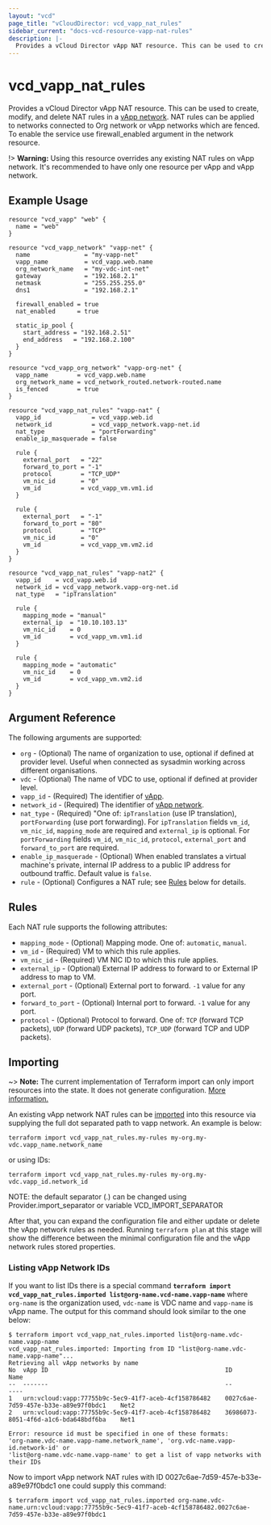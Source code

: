 ```yaml
---
layout: "vcd"
page_title: "vCloudDirector: vcd_vapp_nat_rules"
sidebar_current: "docs-vcd-resource-vapp-nat-rules"
description: |-
  Provides a vCloud Director vApp NAT resource. This can be used to create, modify, and delete NAT rules.
---
```


# vcd\_vapp\_nat\_rules

Provides a vCloud Director vApp NAT resource. This can be used to create,
modify, and delete NAT rules in a [vApp network](/docs/providers/vcd/r/vapp_network.html).
NAT rules can be applied to networks connected to Org network or vApp networks which are fenced.
To enable the service use firewall_enabled argument in the network resource.

!> **Warning:** Using this resource overrides any existing NAT rules on vApp network. It's recommended to have only one resource per vApp and vApp network. 

## Example Usage

```hcl
resource "vcd_vapp" "web" {
  name = "web"
}
​
resource "vcd_vapp_network" "vapp-net" {
  name               = "my-vapp-net"
  vapp_name          = vcd_vapp.web.name
  org_network_name   = "my-vdc-int-net"
  gateway            = "192.168.2.1"
  netmask            = "255.255.255.0"
  dns1               = "192.168.2.1"

  firewall_enabled = true
  nat_enabled      = true
​
  static_ip_pool {
    start_address = "192.168.2.51"
    end_address   = "192.168.2.100"
  }
}

resource "vcd_vapp_org_network" "vapp-org-net" {
  vapp_name        = vcd_vapp.web.name
  org_network_name = vcd_network_routed.network-routed.name
  is_fenced        = true
}

resource "vcd_vapp_nat_rules" "vapp-nat" {
  vapp_id              = vcd_vapp.web.id
  network_id           = vcd_vapp_network.vapp-net.id
  nat_type             = "portForwarding"
  enable_ip_masquerade = false

  rule {
    external_port   = "22"
    forward_to_port = "-1"
    protocol        = "TCP_UDP"
    vm_nic_id       = "0"
    vm_id           = vcd_vapp_vm.vm1.id
  }

  rule {
    external_port   = "-1"
    forward_to_port = "80"
    protocol        = "TCP"
    vm_nic_id       = "0"
    vm_id           = vcd_vapp_vm.vm2.id
  }
}

resource "vcd_vapp_nat_rules" "vapp-nat2" {
  vapp_id    = vcd_vapp.web.id
  network_id = vcd_vapp_network.vapp-org-net.id
  nat_type   = "ipTranslation"

  rule {
    mapping_mode = "manual"
    external_ip  = "10.10.103.13"
    vm_nic_id    = 0
    vm_id        = vcd_vapp_vm.vm1.id
  }

  rule {
    mapping_mode = "automatic"
    vm_nic_id    = 0
    vm_id        = vcd_vapp_vm.vm2.id
  }
}
```

## Argument Reference

The following arguments are supported:

* `org` - (Optional) The name of organization to use, optional if defined at provider level. Useful when connected as sysadmin working across different organisations.
* `vdc` - (Optional) The name of VDC to use, optional if defined at provider level.
* `vapp_id` - (Required) The identifier of [vApp](/docs/providers/vcd/r/vapp.html).
* `network_id` - (Required) The identifier of [vApp network](/docs/providers/vcd/r/vapp_network.html).
* `nat_type` - (Required) "One of: `ipTranslation` (use IP translation), `portForwarding` (use port forwarding). For `ipTranslation` fields `vm_id`, `vm_nic_id`, `mapping_mode` are required and `external_ip` is optional. For `portForwarding` fields `vm_id`, `vm_nic_id`, `protocol`, `external_port` and `forward_to_port` are required.
* `enable_ip_masquerade` - (Optional) When enabled translates a virtual machine's private, internal IP address to a public IP address for outbound traffic. Default value is `false`.
* `rule` - (Optional) Configures a NAT rule; see [Rules](#rules) below for details.

<a id="rules"></a>
## Rules

Each NAT rule supports the following attributes:

* `mapping_mode` - (Optional) Mapping mode. One of: `automatic`, `manual`.
* `vm_id` - (Required) VM to which this rule applies.
* `vm_nic_id` - (Required) VM NIC ID to which this rule applies.
* `external_ip` - (Optional) External IP address to forward to or External IP address to map to VM.
* `external_port` - (Optional) External port to forward. `-1` value for any port.
* `forward_to_port` - (Optional) Internal port to forward. `-1` value for any port.
* `protocol` - (Optional) Protocol to forward. One of: `TCP` (forward TCP packets), `UDP` (forward UDP packets), `TCP_UDP` (forward TCP and UDP packets).

## Importing

~> **Note:** The current implementation of Terraform import can only import resources into the state.
It does not generate configuration. [More information.](https://www.terraform.io/docs/import/)

An existing vApp network NAT rules can be [imported][docs-import] into this resource
via supplying the full dot separated path to vapp network. An example is
below:

```
terraform import vcd_vapp_nat_rules.my-rules my-org.my-vdc.vapp_name.network_name
```
or using IDs:
```
terraform import vcd_vapp_nat_rules.my-rules my-org.my-vdc.vapp_id.network_id
```

NOTE: the default separator (.) can be changed using Provider.import_separator or variable VCD_IMPORT_SEPARATOR

[docs-import]:https://www.terraform.io/docs/import/

After that, you can expand the configuration file and either update or delete the vApp network rules as needed. Running `terraform plan`
at this stage will show the difference between the minimal configuration file and the vApp network rules stored properties.

### Listing vApp Network IDs

If you want to list IDs there is a special command **`terraform import vcd_vapp_nat_rules.imported list@org-name.vcd-name.vapp-name`**
where `org-name` is the organization used, `vdc-name` is VDC name and `vapp-name` is vApp name. 
The output for this command should look similar to the one below:

```shell
$ terraform import vcd_vapp_nat_rules.imported list@org-name.vdc-name.vapp-name
vcd_vapp_nat_rules.imported: Importing from ID "list@org-name.vdc-name.vapp-name"...
Retrieving all vApp networks by name
No	vApp ID                                                 ID                                      Name	
--	-------                                                 --                                      ----	
1	urn:vcloud:vapp:77755b9c-5ec9-41f7-aceb-4cf158786482	0027c6ae-7d59-457e-b33e-a89e97f0bdc1	Net2
2	urn:vcloud:vapp:77755b9c-5ec9-41f7-aceb-4cf158786482	36986073-8051-4f6d-a1c6-bda648bdf6ba	Net1      		

Error: resource id must be specified in one of these formats:
'org-name.vdc-name.vapp-name.network_name', 'org.vdc-name.vapp-id.network-id' or 
'list@org-name.vdc-name.vapp-name' to get a list of vapp networks with their IDs

```

Now to import vApp network NAT rules with ID 0027c6ae-7d59-457e-b33e-a89e97f0bdc1 one could supply this command:

```shell
$ terraform import vcd_vapp_nat_rules.imported org-name.vdc-name.urn:vcloud:vapp:77755b9c-5ec9-41f7-aceb-4cf158786482.0027c6ae-7d59-457e-b33e-a89e97f0bdc1
```